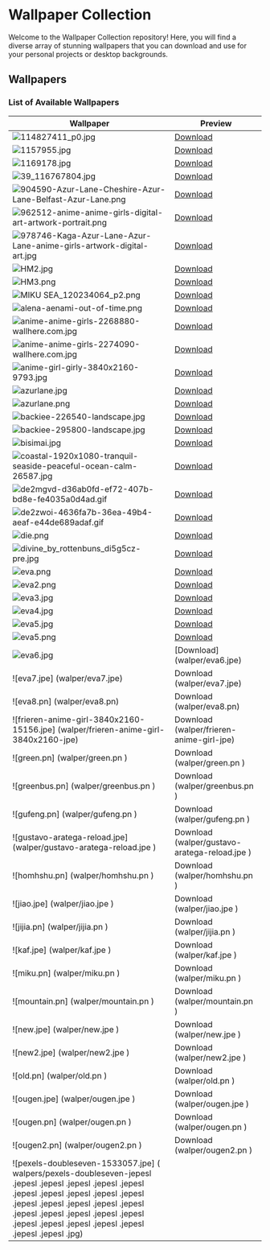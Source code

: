 # Wallpaper Collection

Welcome to the Wallpaper Collection repository! Here, you will find a diverse array of stunning wallpapers that you can download and use for your personal projects or desktop backgrounds.

## Wallpapers

### List of Available Wallpapers

| Wallpaper | Preview |
|-----------|---------|
| ![114827411_p0.jpg](wallpaper/114827411_p0.jpg) | [Download](wallpaper/114827411_p0.jpg) |
| ![1157955.jpg](wallpaper/1157955.jpg) | [Download](wallpaper/1157955.jpg) |
| ![1169178.jpg](wallpaper/1169178.jpg) | [Download](wallpaper/1169178.jpg) |
| ![39_116767804.jpg](wallpaper/39_116767804.jpg) | [Download](wallpaper/39_116767804.jpg) |
| ![904590-Azur-Lane-Cheshire-Azur-Lane-Belfast-Azur-Lane.png](wallpaper/904590-Azur-Lane-Cheshire-Azur-Lane-Belfast-Azur-Lane.png) | [Download](wallpaper/904590-Azur-Lane-Cheshire-Azur-Lane-Belfast-Azur-Lane.png) |
| ![962512-anime-anime-girls-digital-art-artwork-portrait.png](wallpaper/962512-anime-anime-girls-digital-art-artwork-portrait.png) | [Download](wallpaper/962512-anime-anime-girls-digital-art-artwork-portrait.png) |
| ![978746-Kaga-Azur-Lane-Azur-Lane-anime-girls-artwork-digital-art.jpg](wallpaper/978746-Kaga-Azur-Lane-Azur-Lane-anime-girls-artwork-digital-art.jpg) | [Download](wallpaper/978746-Kaga-Azur-Lane-Azur-Lane-anime-girls-artwork-digital-art.jpg) |
| ![HM2.jpg](wallpaper/HM2.jpg) | [Download](wallpaper/HM2.jpg) |
| ![HM3.png](wallpaper/HM3.png) | [Download](wallpaper/HM3.png) |
| ![MIKU SEA_120234064_p2.png](wallpaper/MIKU%20SEA_120234064_p2.png) | [Download](wallpaper/MIKU%20SEA_120234064_p2.png) |
| ![alena-aenami-out-of-time.png](wallpaper/alena-aenami-out-of-time.png) | [Download](wallpaper/alena-aenami-out-of-time.png) |
| ![anime-anime-girls-2268880-wallhere.com.jpg](wallpaper/anime-anime-girls-2268880-wallhere.com.jpg) | [Download](wallpaper/anime-anime-girls-2268880-wallhere.com.jpg) |
| ![anime-anime-girls-2274090-wallhere.com.jpg](wallpaper/anime-anime-girls-2274090-wallhere.com.jpg) | [Download](wallpaper/anime-anime-girls-2274090-wallhere.com.jpg) |
| ![anime-girl-girly-3840x2160-9793.jpg](wallpaper/anime-girl-girly-3840x2160-9793.jpg) | [Download](wallpaper/anime-girl-girly-3840x2160-9793.jpg) |
| ![azurlane.jpg](wallpaper/azurlane.jpg) | [Download](wallpaper/azurlane.jpg) |
| ![azurlane.png](wallpaper/azurlane.png) | [Download](wallpaper/azurlane.png) |
| ![backiee-226540-landscape.jpg](wallpaper/backiee-226540-landscape.jpg) | [Download](wallpaper/backiee-226540-landscape.jpg) |
| ![backiee-295800-landscape.jpg](wallpaper/backiee-295800-landscape.jpg) | [Download](wallpaper/backiee-295800-landscape.jpg) |
| ![bisimai.jpg](wallpaper/bisimai.jpg) | [Download](wallpaper/bisimai.jpg) |
| ![coastal-1920x1080-tranquil-seaside-peaceful-ocean-calm-26587.jpg](wallpaper/coastal-1920x1080-tranquil-seaside-peaceful-ocean-calm-26587.jpg)| [Download](wallpaper/coastal-1920x1080-tranquil-seaside-peaceful-ocean-calm-26587.jpg)| 
| ![de2mgvd-d36ab0fd-ef72-407b-bd8e-fe4035a0d4ad.gif](wallpaper/de2mgvd-d36ab0fd-ef72-407b-bd8e-fe4035a0d4ad.gif)| [Download](wallpaper/de2mgvd-d36ab0fd-ef72-407b-bd8e-fe4035a0d4ad.gif)| 
| ![de2zwoi-4636fa7b-36ea-49b4-aeaf-e44de689adaf.gif](wallpaper/de2zwoi-4636fa7b-36ea-49b4-aeaf-e44de689adaf.gif)| [Download](wallpaper/de2zwoi-4636fa7b-36ea-49b4-aeaf-e44de689adaf.gif)| 
| ![die.png](wallpaper/die.png)| [Download](wallpaper/die.png)| 
| ![divine_by_rottenbuns_di5g5cz-pre.jpg](wallpaper/divine_by_rottenbuns_di5g5cz-pre.jpg)| [Download](wallpaper/divine_by_rottenbuns_di5g5cz-pre.jpg)| 
| ![eva.png](wallpaper/eva.png)| [Download](wallpaper/eva.png)| 
| ![eva2.png](wallpaper/eva2.png)| [Download](wallpaper/eva2.png)| 
| ![eva3.jpg](wallpaper/eva3.jpg)| [Download](wallpaper/eva3.jpg)| 
| ![eva4.jpg](wallpaper/eva4.jpg)| [Download](wallpaper/eva4.jpg)| 
| ![eva5.jpg](wallpaper/eva5.jpg)| [Download](wallaper/eva5.jpg)| 
| ![eva5.png](wallpaper/eva5.png)| [Download](walper/eva5.png)| 
| ![eva6.jpg](walper/eva6.jpe)| [Download] (walper/eva6.jpe)| 
| ![eva7.jpe] (walper/eva7.jpe)|  Download (walper/eva7.jpe)| 
| ![eva8.pn] (walper/eva8.pn)|  Download (walper/eva8.pn)| 
|![frieren-anime-girl-3840x2160-15156.jpe] (walper/frieren-anime-girl-3840x2160-jpe)|  Download (walper/frieren-anime-girl-jpe)
|![green.pn] (walper/green.pn ) | Download (walper/green.pn )|
|![greenbus.pn] (walper/greenbus.pn ) | Download (walper/greenbus.pn )|
|![gufeng.pn] (walper/gufeng.pn ) | Download (walper/gufeng.pn )|
|![gustavo-aratega-reload.jpe] (walper/gustavo-aratega-reload.jpe ) | Download (walper/gustavo-aratega-reload.jpe )|
|![homhshu.pn] (walper/homhshu.pn )  | Download (walper/homhshu.pn )|
|![jiao.jpe] (walper/jiao.jpe )  | Download (walper/jiao.jpe )|
|![jijia.pn] (walper/jijia.pn )  | Download (walper/jijia.pn )|
|![kaf.jpe] (walper/kaf.jpe )  | Download (walper/kaf.jpe )|
|![miku.pn] (walper/miku.pn )  | Download (walper/miku.pn )|
|![mountain.pn] (walper/mountain.pn )  | Download (walper/mountain.pn )|
|![new.jpe] (walper/new.jpe )  | Download (walper/new.jpe )|
|![new2.jpe] (walper/new2.jpe )  | Download (walper/new2.jpe )|
|![old.pn] (walper/old.pn )  | Download (walper/old.pn )|
|![ougen.jpe] (walper/ougen.jpe )  | Download (walper/ougen.jpe )|
|![ougen.pn] (walper/ougen.pn )  | Download (walper/ougen.pn )|
|![ougen2.pn] (walper/ougen2.pn )  | Download (walper/ougen2.pn )|
|![pexels-doubleseven-1533057.jpe] ( walpers/pexels-doubleseven-jepesl .jepesl .jepesl .jepesl .jepesl .jepesl .jepesl .jepesl .jepesl .jepesl .jepesl .jepesl .jepesl .jepesl .jepesl .jepesl .jepesl .jepesl .jepesl .jepesl .jepesl .jepesl .jepesl .jepesl .jepesl .jepesl .jepesl .jepesl .jpg)

